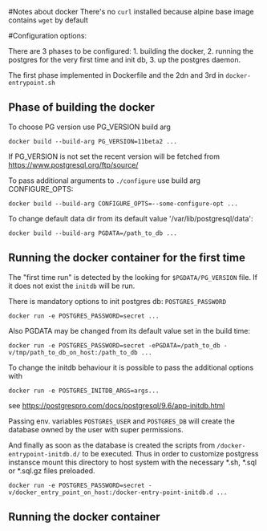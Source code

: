 #Notes about docker
There's no `curl` installed because alpine base image contains `wget` by default

#Configuration options:

There are 3 phases to be configured: 1. building the docker, 2. running the postgres for 
the very first time and init db, 3. up the postgres daemon.

The first phase implemented in Dockerfile and the 2dn and 3rd in `docker-entrypoint.sh`

## Phase of building the docker
To choose PG version use PG_VERSION build arg
```
docker build --build-arg PG_VERSION=11beta2 ...
```
If PG_VERSION is not set the recent version will be fetched from https://www.postgresql.org/ftp/source/

To pass additional arguments to `./configure` use build arg CONFIGURE_OPTS:
```
docker build --build-arg CONFIGURE_OPTS=--some-configure-opt ...
```

To change default data dir from its default value '/var/lib/postgresql/data':
```
docker build --build-arg PGDATA=/path_to_db ...

```

## Running the docker container for the first time
The "first time run" is detected by the looking for `$PGDATA/PG_VERSION` file. If it does not
exist the `initdb` will be run.

There is mandatory options to init postgres db: `POSTGRES_PASSWORD` 
```
docker run -e POSTGRES_PASSWORD=secret ...

```

Also PGDATA may be changed from its default value set in the build time:
```
docker run -e POSTGRES_PASSWORD=secret -ePGDATA=/path_to_db -v/tmp/path_to_db_on_host:/path_to_db ...

```

To change the initdb behaviour it is possible to pass the additional options with
```
docker run -e POSTGRES_INITDB_ARGS=args...

```
see https://postgrespro.com/docs/postgresql/9.6/app-initdb.html

Passing env. variables `POSTGRES_USER` and `POSTGRES_DB` will create the database owned by
the user with super permissions.

And finally as soon as the database is created the scripts from `/docker-entrypoint-initdb.d/` 
to be executed. Thus in order to customize postgress instansce mount this directory to host system with
the necessary *.sh, *.sql or *.sql.gz files preloaded.
```
docker run -e POSTGRES_PASSWORD=secret -v/docker_entry_point_on_host:/docker-entry-point-initdb.d ...
```


## Running the docker container

